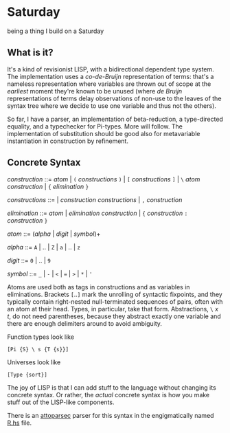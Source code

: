 # Saturday
being a thing I build on a Saturday


## What is it?

It's a kind of revisionist LISP, with a bidirectional dependent type
system. The implementation uses a *co-de-Bruijn* representation of
terms: that's a nameless representation where variables are thrown out
of scope at the *earliest* moment they're known to be unused (where
*de Bruijn* representations of terms delay observations of non-use to
the leaves of the syntax tree where we decide to use one variable and
thus not the others).

So far, I have a parser, an implementation of beta-reduction, a
type-directed equality, and a typechecker for Pi-types. More will
follow. The implementation of substitution should be good also for
metavariable instantiation in construction by refinement.


## Concrete Syntax

*construction* ::= *atom* | `(` *constructions* `)` |
 `[` *constructions* `]` | `\` *atom* *construction* | `{` *elimination* `}`

*constructions* ::= | *construction* *constructions* | `,`
*construction*

*elimination* ::= *atom* | *elimination* *construction* | `{`
 *construction* `:` *construction* `}`

*atom* ::= (*alpha* | *digit* | *symbol*)+

*alpha* ::= `A` | .. | `Z` | `a` | .. | `z`

*digit* ::= `0` | .. | `9`

*symbol* ::= `_` | `-` | `<` | `=` | `>` | `*` | `'`

Atoms are used both as tags in constructions and as variables in
eliminations. Brackets `[`..`]` mark the unrolling of syntactic
fixpoints, and they typically contain right-nested null-terminated
sequences of pairs, often with an atom at their head. Types, in
particular, take that form. Abstractions, `\` *x* *t*, do not need
parentheses, because they abstract exactly one variable and there
are enough delimiters around to avoid ambiguity.

Function types look like

    [Pi {S} \ s {T {s}}]

Universes look like

    [Type {sort}]

The joy of LISP is that I can add stuff to the language without
changing its concrete syntax. Or rather, the *actual* concrete
syntax is how you make stuff out of the LISP-like components.

There is an
[attoparsec](https://hackage.haskell.org/package/attoparsec-0.13.2.2/docs/Data-Attoparsec-Text.html)
parser for this syntax in the engigmatically named [R.hs](src/R.hs)
file.
